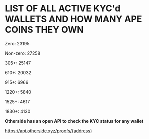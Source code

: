 # LIST OF ALL ACTIVE KYC'd WALLETS AND HOW MANY APE COINS THEY OWN

Zero: 23195

Non-zero: 27258

305+: 25147

610+: 20032

915+: 6966

1220+: 5840

1525+: 4617

1830+: 4130

**Otherside has an open API to check the KYC status for any wallet**

https://api.otherside.xyz/proofs/{address}